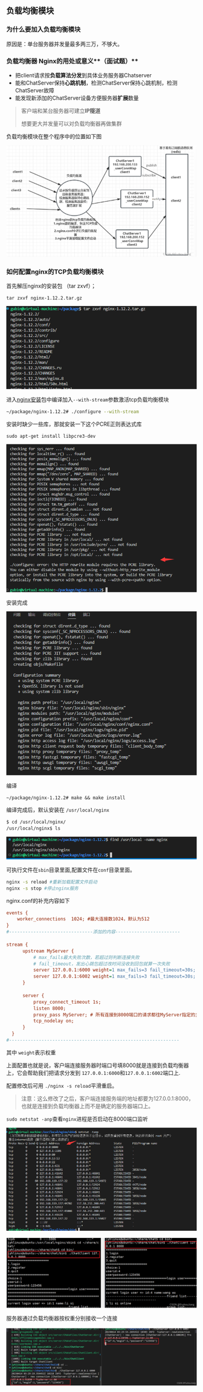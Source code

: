 ## 负载均衡模块

### 为什么要加入负载均衡模块

原因是：单台服务器并发量最多两三万，不够大。

### 负载均衡器 Nginx的用处或意义\*\*（面试题）\*\*

-   把client请求按**负载算法分发**到具体业务服务器Chatserver
-   能和ChatServer保持**心跳机制**，检测ChatServer保持心跳机制，检测ChatServer故障
-   能发现新添加的ChatServer设备方便服务器**扩展**数量

> 客户端和某台服务器可建立**IP隧道**
>
> 想要更大并发量可以对负载均衡器再做集群

负载均衡模块在整个程序中的位置如下图

![image-20230912221052445](image/image-20230912221052445.png)

### 如何配置nginx的TCP负载均衡模块

首先解压nginx的安装包 （tar zxvf）；

```
tar zxvf nginx-1.12.2.tar.gz 
```

![image-20230912221613097](image/image-20230912221613097.png)

进入[nginx安装](https://so.csdn.net/so/search?q=nginx%E5%AE%89%E8%A3%85&spm=1001.2101.3001.7020)包中编译加入`--with-stream`参数激活tcp负载均衡模块

```sh
~/package/nginx-1.12.2# ./configure --with-stream
```

安装时缺少一些库，那就安装一下这个PCRE正则表达式库

```
sudo apt-get install libpcre3-dev
```

![image-20230912221836237](image/image-20230912221836237.png)

安装完成

![image-20230912222154490](image/image-20230912222154490.png)

编译

```
~/package/nginx-1.12.2# make && make install
```

编译完成后，默认安装在 `/usr/local/nginx`

```sh
$ cd /usr/local/nginx/
/usr/local/nginx$ ls
```

![image-20230912222437594](image/image-20230912222437594.png)



可执行文件在`sbin`目录里面,配置文件在`conf`目录里面。

```sh
nginx -s reload #重新加载配置文件启动
nginx -s stop #停止nginx服务
```

nginx.conf的补充内容如下

```ini
events {
    worker_connections  1024; #最大连接数1024，默认为512
}
#-------------------------------添加的内容------------------------

stream {
      upstream MyServer {
          # max_fails最大失败次数，若超过则判断连接失败
          # fail_timeout，发出心跳包超过改时间没收到回包就算一次失败
          server 127.0.0.1:6000 weight=1 max_fails=3 fail_timeout=30s;
          server 127.0.0.1:6002 weight=1 max_fails=3 fail_timeout=30s;
      }
  
      server {      
          proxy_connect_timeout 1s;
          listen 8000;
          proxy_pass MyServer; # 所有连接到8000端口的请求都往MyServer指定的主机里负载均衡
          tcp_nodelay on;
      }
  }
#---------------------------------------------------------------
```

其中 `weight`表示权重

上面配置也就是说，客户端连接服务器时端口号填8000就是连接到负载均衡器上，它会帮助我们把请求分发到 `127.0.0.1:6000`和`127.0.0.1:6002`端口上.

配置修改后可用 `./nginx -s reload`平滑重启。

> 注意：这么修改了之后，客户端连接服务端的地址都要为127.0.0.1:8000，也就是连接到负载均衡器上而不是确定的服务器端口上。

`sudo netstat -anp`查看`nginx`进程是否启动在8000端口监听

![image-20230912223916226](image/image-20230912223916226.png)



![image-20230912223121247](image/image-20230912223121247.png)

服务器通过负载均衡器按权重分别接收一个连接

![image-20230912223131584](image/image-20230912223131584.png)

